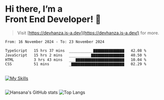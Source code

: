 # Hi there, I’m a<br>Front End Developer! 👋
> Visit [https://devhanza.is-a.dev](https://devhanza.is-a.dev/) for more.

<!--START_SECTION:waka-->

```txt
From: 16 November 2024 - To: 23 November 2024

TypeScript   15 hrs 37 mins  ___________▇▇▇▇▇▇▇▇▇▇▇▇▇▇   42.08 %
JavaScript   15 hrs 2 mins   __________▇▇▇▇▇▇▇▇▇▇▇▇▇▇▇   40.50 %
HTML         3 hrs 43 mins   ___▇▇▇▇▇▇▇▇▇▇▇▇▇▇▇▇▇▇▇▇▇▇   10.04 %
CSS          51 mins         _▇▇▇▇▇▇▇▇▇▇▇▇▇▇▇▇▇▇▇▇▇▇▇▇   02.29 %
```

<!--END_SECTION:waka-->

##
[![My Skills](https://skillicons.dev/icons?i=html,css,js,tailwind,sass,bootstrap,ts,angular,nodejs,express,py,wordpress,figma,ps)](https://hansana.is-a.dev)
##
![Hansana's GitHub stats](https://github-readme-stats.vercel.app/api?username=DevHanza\&hide=issues\&show_icons=true&theme=dark)
![Top Langs](https://github-readme-stats.vercel.app/api/top-langs/?username=DevHanza\&layout=compact&theme=dark)


